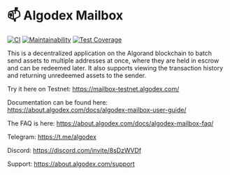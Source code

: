 # 📫 Algodex Mailbox

[![CI](https://github.com/algodex/algodex-mailbox/actions/workflows/ci.yml/badge.svg)](https://github.com/algodex/algodex-mailbox/actions/workflows/ci.yml)
[![Maintainability](https://api.codeclimate.com/v1/badges/2a30c0c3014ebbacadf8/maintainability)](https://codeclimate.com/repos/6243908fbb490c6f2b0019ea/maintainability)
[![Test Coverage](https://api.codeclimate.com/v1/badges/2a30c0c3014ebbacadf8/test_coverage)](https://codeclimate.com/repos/6243908fbb490c6f2b0019ea/test_coverage)

This is a decentralized application on the Algorand blockchain to batch send assets to multiple addresses at once, where they are held in escrow and can be redeemed later. It also supports viewing the transaction history and returning unredeemed assets to the sender.

Try it here on Testnet: https://mailbox-testnet.algodex.com/

Documentation can be found here: https://about.algodex.com/docs/algodex-mailbox-user-guide/

The FAQ is here: https://about.algodex.com/docs/algodex-mailbox-faq/

Telegram: https://t.me/algodex

Discord: https://discord.com/invite/8sDzWVDf

Support: https://about.algodex.com/support

